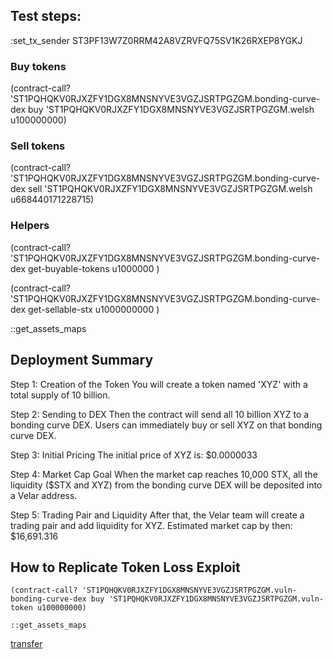 ## Test steps:

:set_tx_sender ST3PF13W7Z0RRM42A8VZRVFQ75SV1K26RXEP8YGKJ

### Buy tokens

(contract-call? 'ST1PQHQKV0RJXZFY1DGX8MNSNYVE3VGZJSRTPGZGM.bonding-curve-dex buy 'ST1PQHQKV0RJXZFY1DGX8MNSNYVE3VGZJSRTPGZGM.welsh u100000000)


### Sell tokens
(contract-call? 'ST1PQHQKV0RJXZFY1DGX8MNSNYVE3VGZJSRTPGZGM.bonding-curve-dex sell 'ST1PQHQKV0RJXZFY1DGX8MNSNYVE3VGZJSRTPGZGM.welsh u668440171228715)

### Helpers
(contract-call? 'ST1PQHQKV0RJXZFY1DGX8MNSNYVE3VGZJSRTPGZGM.bonding-curve-dex get-buyable-tokens u1000000 )

(contract-call? 'ST1PQHQKV0RJXZFY1DGX8MNSNYVE3VGZJSRTPGZGM.bonding-curve-dex get-sellable-stx  u1000000000 )

::get_assets_maps

## Deployment Summary

Step 1: Creation of the Token
You will create a token named 'XYZ' with a total supply of 10 billion.

Step 2: Sending to DEX
Then the contract will send all 10 billion XYZ to a bonding curve DEX. Users can immediately buy or sell XYZ on that bonding curve DEX.

Step 3: Initial Pricing
The initial price of XYZ is: $0.0000033

Step 4: Market Cap Goal
When the market cap reaches 10,000 STX, all the liquidity ($STX and XYZ) from the bonding curve DEX will be deposited into a Velar address.

Step 5: Trading Pair and Liquidity
After that, the Velar team will create a trading pair and add liquidity for XYZ.
Estimated market cap by then: $16,691.316

## How to Replicate Token Loss Exploit

```
(contract-call? 'ST1PQHQKV0RJXZFY1DGX8MNSNYVE3VGZJSRTPGZGM.vuln-bonding-curve-dex buy 'ST1PQHQKV0RJXZFY1DGX8MNSNYVE3VGZJSRTPGZGM.vuln-token u100000000)
```

```
::get_assets_maps
```

[transfer](https://github.com/Gecko-Security/bonding-curve-v1/blob/main/contracts/vuln-token.clar#L136)